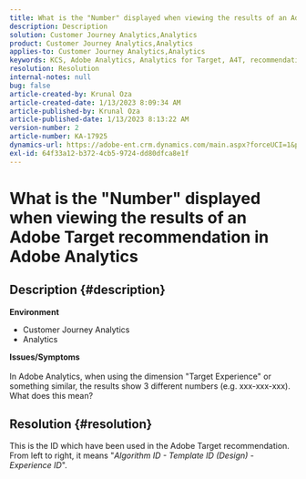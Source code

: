 ```yaml
---
title: What is the "Number" displayed when viewing the results of an Adobe Target recommendation in Adobe Analytics
description: Description
solution: Customer Journey Analytics,Analytics
product: Customer Journey Analytics,Analytics
applies-to: Customer Journey Analytics,Analytics
keywords: KCS, Adobe Analytics, Analytics for Target, A4T, recommendation
resolution: Resolution
internal-notes: null
bug: false
article-created-by: Krunal Oza
article-created-date: 1/13/2023 8:09:34 AM
article-published-by: Krunal Oza
article-published-date: 1/13/2023 8:13:22 AM
version-number: 2
article-number: KA-17925
dynamics-url: https://adobe-ent.crm.dynamics.com/main.aspx?forceUCI=1&pagetype=entityrecord&etn=knowledgearticle&id=75942d99-1993-ed11-aad1-6045bd006793
exl-id: 64f33a12-b372-4cb5-9724-dd80dfca8e1f
---
```

# What is the "Number" displayed when viewing the results of an Adobe Target recommendation in Adobe Analytics

## Description {#description}

<b>Environment</b>
- Customer Journey Analytics
- Analytics



<b>Issues/Symptoms</b><br><br>In Adobe Analytics, when using the dimension "Target Experience" or something similar, the results show 3 different numbers (e.g. xxx-xxx-xxx). What does this mean?<br>

## Resolution {#resolution}


This is the ID which have been used in the Adobe Target recommendation. From left to right, it means "*Algorithm ID - Template ID (Design) - Experience ID*".
